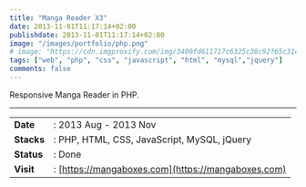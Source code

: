 ```yaml
---
title: "Manga Reader X3"
date: 2013-11-01T11:17:14+02:00
publishdate: 2013-11-01T11:17:14+02:00
image: "/images/portfolio/php.png"
# image: "https://cdn.imgproxify.com/img/3400fd611717c6325c38c92f65c31ceedcb94fa308c6df5f049fb4678d6cc17f19c3f954f5720a2472043fd59874c982b268190b734c3667.png"
tags: ["web", "php", "css", "javascript", "html", "mysql","jquery"]
comments: false
---
```


Responsive Manga Reader in PHP.
<!--more-->
---

|||
|---|---|
|**Date**| : 2013 Aug - 2013 Nov
|**Stacks**| : PHP, HTML, CSS, JavaScript, MySQL, jQuery
|**Status**| : Done
|**Visit**| : [https://mangaboxes.com](https://mangaboxes.com)

